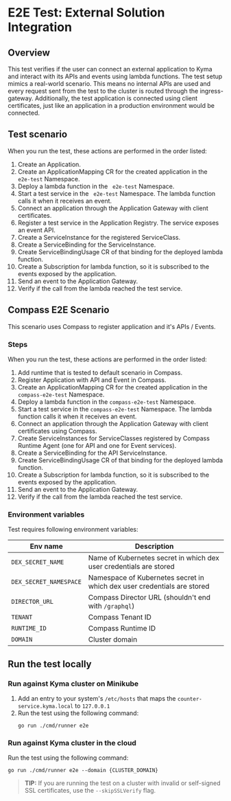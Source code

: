 # E2E Test: External Solution Integration

## Overview

This test verifies if the user can connect an external application to Kyma and interact with its APIs and events using lambda functions. The test setup mimics a real-world scenario. This means no internal APIs are used and every request sent from the test to the cluster is routed through the ingress-gateway. Additionally, the test application is connected using client certificates, just like an application in a production environment would be connected.

## Test scenario

When you run the test, these actions are performed in the order listed: 

1. Create an Application.
2. Create an ApplicationMapping CR for the created application in the ` e2e-test` Namespace.
3. Deploy a lambda function in the ` e2e-test` Namespace.
4. Start a test service in the ` e2e-test` Namespace. The lambda function calls it when it receives an event.
5. Connect an application through the Application Gateway with client certificates. 
6. Register a test service in the Application Registry. The service exposes an event API.
7. Create a ServiceInstance for the registered ServiceClass.
8. Create a ServiceBinding for the ServiceInstance.
9. Create ServiceBindingUsage CR of that binding for the deployed lambda function. 
10. Create a Subscription for lambda function, so it is subscribed to the events exposed by the application.
11. Send an event to the Application Gateway. 
12. Verify if the call from the lambda reached the test service.

## Compass E2E Scenario

This scenario uses Compass to register application and it's APIs / Events.

### Steps

When you run the test, these actions are performed in the order listed: 

1. Add runtime that is tested to default scenario in Compass.
2. Register Application with API and Event in Compass.
3. Create an ApplicationMapping CR for the created application in the `compass-e2e-test` Namespace.
4. Deploy a lambda function in the `compass-e2e-test` Namespace.
5. Start a test service in the `compass-e2e-test` Namespace. The lambda function calls it when it receives an event.
6. Connect an application through the Application Gateway with client certificates using Compass. 
7. Create ServiceInstances for ServiceClasses registered by Compass Runtime Agent (one for API and one for Event services).
8. Create a ServiceBinding for the API ServiceInstance.
9. Create ServiceBindingUsage CR of that binding for the deployed lambda function. 
10. Create a Subscription for lambda function, so it is subscribed to the events exposed by the application.
11. Send an event to the Application Gateway. 
12. Verify if the call from the lambda reached the test service.

### Environment variables

Test requires following environment variables:

| Env name | Description |
| --- | --- |
| `DEX_SECRET_NAME` | Name of Kubernetes secret in which dex user credentials are stored | 
| `DEX_SECRET_NAMESPACE` | Namespace of Kubernetes secret in which dex user credentials are stored |
| `DIRECTOR_URL` | Compass Director URL (shouldn't end with `/graphql`) |
| `TENANT` | Compass Tenant ID |
| `RUNTIME_ID` | Compass Runtime ID | 
| `DOMAIN` | Cluster domain | 

## Run the test locally

### Run against Kyma cluster on Minikube 
1. Add an entry to your system's `/etc/hosts` that maps the `counter-service.kyma.local` to `127.0.0.1` 
2. Run the test using the following command:
    ```
    go run ./cmd/runner e2e
    ```
   
### Run against Kyma cluster in the cloud
Run the test using the following command:
```
go run ./cmd/runner e2e --domain {CLUSTER_DOMAIN}
```

>**TIP:** If you are running the test on a cluster with invalid or self-signed SSL certificates, use the `--skipSSLVerify` flag.
